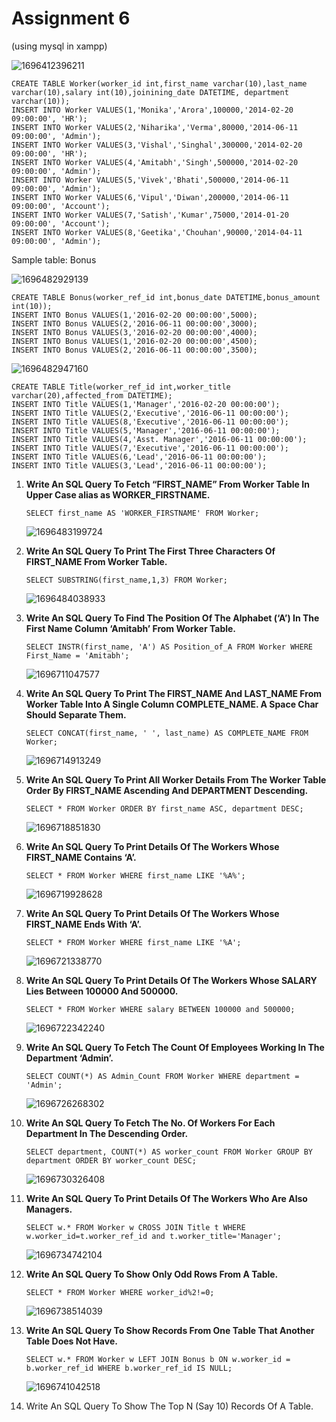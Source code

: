# Assignment 6

(using mysql in xampp)

![1696412396211](image/assignment6/1696412396211.png)

```
CREATE TABLE Worker(worker_id int,first_name varchar(10),last_name varchar(10),salary int(10),joinining_date DATETIME, department varchar(10));
INSERT INTO Worker VALUES(1,'Monika','Arora',100000,'2014-02-20 09:00:00', 'HR');
INSERT INTO Worker VALUES(2,'Niharika','Verma',80000,'2014-06-11 09:00:00', 'Admin');
INSERT INTO Worker VALUES(3,'Vishal','Singhal',300000,'2014-02-20 09:00:00', 'HR');
INSERT INTO Worker VALUES(4,'Amitabh','Singh',500000,'2014-02-20 09:00:00', 'Admin');
INSERT INTO Worker VALUES(5,'Vivek','Bhati',500000,'2014-06-11 09:00:00', 'Admin');
INSERT INTO Worker VALUES(6,'Vipul','Diwan',200000,'2014-06-11 09:00:00', 'Account');
INSERT INTO Worker VALUES(7,'Satish','Kumar',75000,'2014-01-20 09:00:00', 'Account');
INSERT INTO Worker VALUES(8,'Geetika','Chouhan',90000,'2014-04-11 09:00:00', 'Admin');
```

Sample table: Bonus

![1696482929139](image/assignment6/1696482929139.png)

```
CREATE TABLE Bonus(worker_ref_id int,bonus_date DATETIME,bonus_amount int(10));
INSERT INTO Bonus VALUES(1,'2016-02-20 00:00:00',5000);
INSERT INTO Bonus VALUES(2,'2016-06-11 00:00:00',3000);
INSERT INTO Bonus VALUES(3,'2016-02-20 00:00:00',4000);
INSERT INTO Bonus VALUES(1,'2016-02-20 00:00:00',4500);
INSERT INTO Bonus VALUES(2,'2016-06-11 00:00:00',3500);
```

![1696482947160](image/assignment6/1696482947160.png)

```
CREATE TABLE Title(worker_ref_id int,worker_title varchar(20),affected_from DATETIME);
INSERT INTO Title VALUES(1,'Manager','2016-02-20 00:00:00');
INSERT INTO Title VALUES(2,'Executive','2016-06-11 00:00:00');
INSERT INTO Title VALUES(8,'Executive','2016-06-11 00:00:00');
INSERT INTO Title VALUES(5,'Manager','2016-06-11 00:00:00');
INSERT INTO Title VALUES(4,'Asst. Manager','2016-06-11 00:00:00');
INSERT INTO Title VALUES(7,'Executive','2016-06-11 00:00:00');
INSERT INTO Title VALUES(6,'Lead','2016-06-11 00:00:00');
INSERT INTO Title VALUES(3,'Lead','2016-06-11 00:00:00');
```

1. **Write An SQL Query To Fetch “FIRST_NAME” From Worker Table In Upper Case alias as WORKER_FIRSTNAME.**

   ```
   SELECT first_name AS 'WORKER_FIRSTNAME' FROM Worker;
   ```
   ![1696483199724](image/assignment6/1696483199724.png)
2. **Write An SQL Query To Print The First Three Characters Of FIRST_NAME From Worker Table.**

   ```
   SELECT SUBSTRING(first_name,1,3) FROM Worker;
   ```
   ![1696484038933](image/assignment6/1696484038933.png)
3. **Write An SQL Query To Find The Position Of The Alphabet (‘A’) In The First Name Column ‘Amitabh’ From Worker Table.**

   ```
   SELECT INSTR(first_name, 'A') AS Position_of_A FROM Worker WHERE First_Name = 'Amitabh';
   ```
   ![1696711047577](image/assignment6/1696711047577.png)
4. **Write An SQL Query To Print The FIRST_NAME And LAST_NAME From Worker Table Into A Single Column COMPLETE_NAME. A Space Char Should Separate Them.**

   ```
   SELECT CONCAT(first_name, ' ', last_name) AS COMPLETE_NAME FROM Worker;
   ```
   ![1696714913249](image/assignment6/1696714913249.png)
5. **Write An SQL Query To Print All Worker Details From The Worker Table Order By FIRST_NAME Ascending And DEPARTMENT Descending.**

   ```
   SELECT * FROM Worker ORDER BY first_name ASC, department DESC;
   ```
   ![1696718851830](image/assignment6/1696718851830.png)
6. **Write An SQL Query To Print Details Of The Workers Whose FIRST_NAME Contains ‘A’.**

   ```
   SELECT * FROM Worker WHERE first_name LIKE '%A%';
   ```
   ![1696719928628](image/assignment6/1696719928628.png)
7. **Write An SQL Query To Print Details Of The Workers Whose FIRST_NAME Ends With ‘A’.**

   ```
   SELECT * FROM Worker WHERE first_name LIKE '%A';
   ```
   ![1696721338770](image/assignment6/1696721338770.png)
8. **Write An SQL Query To Print Details Of The Workers Whose SALARY Lies Between 100000 And 500000.**

   ```
   SELECT * FROM Worker WHERE salary BETWEEN 100000 and 500000;
   ```
   ![1696722342240](image/assignment6/1696722342240.png)
9. **Write An SQL Query To Fetch The Count Of Employees Working In The Department ‘Admin’.**

   ```
   SELECT COUNT(*) AS Admin_Count FROM Worker WHERE department = 'Admin';
   ```
   ![1696726268302](image/assignment6/1696726268302.png)
10. **Write An SQL Query To Fetch The No. Of Workers For Each Department In The Descending Order.**

    ```
    SELECT department, COUNT(*) AS worker_count FROM Worker GROUP BY department ORDER BY worker_count DESC;
    ```
    ![1696730326408](image/assignment6/1696730326408.png)
11. **Write An SQL Query To Print Details Of The Workers Who Are Also Managers.**

    ```
    SELECT w.* FROM Worker w CROSS JOIN Title t WHERE w.worker_id=t.worker_ref_id and t.worker_title='Manager';
    ```
    ![1696734742104](image/assignment6/1696734742104.png)
12. **Write An SQL Query To Show Only Odd Rows From A Table.**

    ```
    SELECT * FROM Worker WHERE worker_id%2!=0;
    ```
    ![1696738514039](image/assignment6/1696738514039.png)
13. **Write An SQL Query To Show Records From One Table That Another Table Does Not Have.**

    ```
    SELECT w.* FROM Worker w LEFT JOIN Bonus b ON w.worker_id = b.worker_ref_id WHERE b.worker_ref_id IS NULL;
    ```
    ![1696741042518](image/assignment6/1696741042518.png)
14. Write An SQL Query To Show The Top N (Say 10) Records Of A Table.
